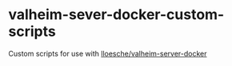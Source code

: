 # valheim-sever-docker-custom-scripts
Custom scripts for use with [lloesche/valheim-server-docker](https://github.com/lloesche/valheim-server-docker)
